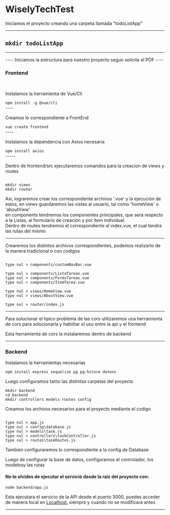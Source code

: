 # WiselyTechTest
 
Iniciamos el proyecto creando una carpeta llamada "todoListApp"

----
<code>mkdir todoListApp</code>
----
<hr>
----
Iniciamos la estructura para nuestro proyecto segun solicita el PDF
----
<h3>Frontend</h3>
<br>
<p>Instalamos la herramienta de Vue/Cli</p>
<code>npm install -g @vue/cli</code>
<br>
----
<p>Creamos lo correspondiente a FrontEnd</p>
<code>vue create frontend</code>
<br>
----
<p>Instalamos la dependencia con Axios necesaria</p>
<code>npm install axios</code>
<br>
-----
<p>Dentro de frontend/src ejecutaremos comandos para la creacion de views y routes</p>
<code>
mkdir views
mkdir router
</code>
<p>Asi, lograremos crear los correspondiente archivos '.vue' y la ejecución de estos, en views guardaremos las vistas al usuario, tal como 'homeView' o 'aboutView' <br /> en components tendremos los componentes principales, que sera respecto a la Listas, al formulario de creación y por item individual. <br />Dentro de routes tendremos el correspondiente al index.vue, el cual tendra las rutas del mismo </p>
<hr>
<p>Crearemos los distintos archivos correspondientes, podemos realizarlo de la manera tradicional o con codigos</p>
<code>
type nul > components/customNavBar.vue
</code>

<code>
type nul > components/ListaTareas.vue
type nul > components/FormsTareas.vue
type nul > components/ItemTarea.vue
</code>

<code>
type nul > views/HomeView.vue
type nul > views/AboutView.vue
</code>

<code>
type nul > router/index.js
</code>

<hr>
<p>Para solucionar el tipico problema de las cors utilizaremos una herramienta de cors para solucionarla y habilitar el uso entre la api y el frontend</p>
<p>Esta herramienta de cors la instalaremos dentro de backend</p>


<hr>
<h3>Backend</h3>
<p>Instalamos la herramientas necesarias</p>
<code>npm install express sequelize pg pg-hstore dotenv</code>
<p>Luego configuramos tanto las distintas carpetas del proyecto</p>
<code>mkdir backend</code>
<code>
cd backend
mkdir controllers models routes config
</code>
<p>Creamos los archivos necesarios para el proyecto mediante el codigo</p>
<code>
type nul > app.js
type nul > config\database.js
type nul > models\task.js
type nul > controllers\taskController.js
type nul > routes\taskRoutes.js
</code>
<p>Tambien configuraremos lo correspondiente a la config de Database</p>
<p>Luego de configurar la base de datos, configuramos el controlador, los modelosy las rutas</p>

<h4>No te olvides de ejecutar el servició desde la raiz del proyecto con: </h4>
<code>node backend/app.js</code>
<p>Esta ejecutara el servicio de la API desde el puerto 3000, puedes acceder de manera local en <a type="__blank" href="http://localhost:3000">Localhost</a>, siempre y cuando no se modificara antes</p>
<hr>
